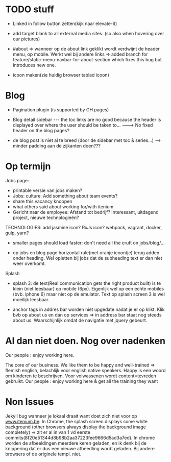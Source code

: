 ﻿TODO stuff
==========

- Linked in follow button zetten(kijk naar elevate-it)

- add target blank to all external media sites. (so also when hovering over our pictures)

- #about => wanneer op de about link geklikt wordt verdwijnt de header menu, op mobile. Werkt wel bij andere links
 => added branch for feature/static-menu-navbar-for-about-section which fixes this bug but introduces new one.

- icoon maken(zie huidig browser tablad icoon)


Blog
====
- Pagination plugin (is supported by GH pages)

- Blog detail sidebar
--- the toc links are no good because the header is displayed over where the user should be taken to...
---> No fixed header on the blog pages?


- de blog post is niet al te breed (door de sidebar met toc & series...)
--> minder padding aan de zijkanten doen???


Op termijn
==========

Jobs page:
- printable versie van jobs maken?
- Jobs: culture: Add something about team events?
- share this vacancy knoppen
- what others said about working for/with itenium
- Gericht naar de employee: Afstand tot bedrijf? Interessant, uitdagend project, nieuwe technologieën?

TECHNOLOGIES:
add jasmine icon?
RxJs icon?
webpack, vagrant, docker, gulp, yarn?

- smaller pages should load faster: don't need all the cruft on jobs/blog/...

- op jobs en blog page horizontal rule(met oranje icoontje) terug adden onder heading. Wel opletten bij jobs dat de subheading text er dan niet weer overkomt.

Splash
- splash 3: de text(Real communication gets the right product built) is te klein (niet leesbaar) op mobile (6px). Eigenlijk wel op een echte mobiles (bvb. iphone 6) maar niet op de emulator. Text op splash screen 3 is wel moeilijk leesbaar.

- anchor tags in addres bar worden niet upgedate nadat je er op klikt. Klik bvb op about us en dan op services => in address bar staat nog steeds about us. Waarschijnlijk omdat de navigatie met jquery gebeurt.



Al dan niet doen. Nog over nadenken
==================================
Our people : enjoy working here.

The core of our business. We like them to be happy and well-trained => flemish english, belachlijk voor english native speakers.
Happy is een woord om kinderen te beschrijven. Voor volwassenen wordt content=tevreden gebruikt.
Our people : enjoy working here & get all the training they want


Non Issues
==================================
Jekyll bug wanneer je lokaal draait want doet zich niet voor op www.itenium.be: In Chrome, the splash screen displays some white background (other browsers always display the background image completely)
=> zit er al in van 1 vd eerste commits(8f20e51344d8b98b2aa37223fee9666d5ad3a7ed). In chrome worden de afbeeldingen meerdere keren geladen, en ik denk bij de knippering dat er dus een nieuwe afbeedling wordt geladen.
Bij andere browsers of de originele templ. niet.

